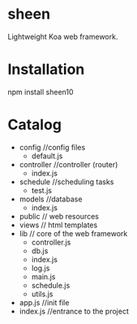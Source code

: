 # sheen
Lightweight Koa web framework.

# Installation
npm install sheen10

# Catalog

- config //config files
    - default.js    
- controller     //controller (router)
    - index.js  
- schedule      //scheduling tasks
    - test.js  
- models       //database
    - index.js  
- public // web resources
- views  // html templates
- lib // core of the web framework
    - controller.js
    - db.js
    - index.js
    - log.js
    - main.js
    - schedule.js
    - utils.js
- app.js    //init file
- index.js  //entrance to the project
